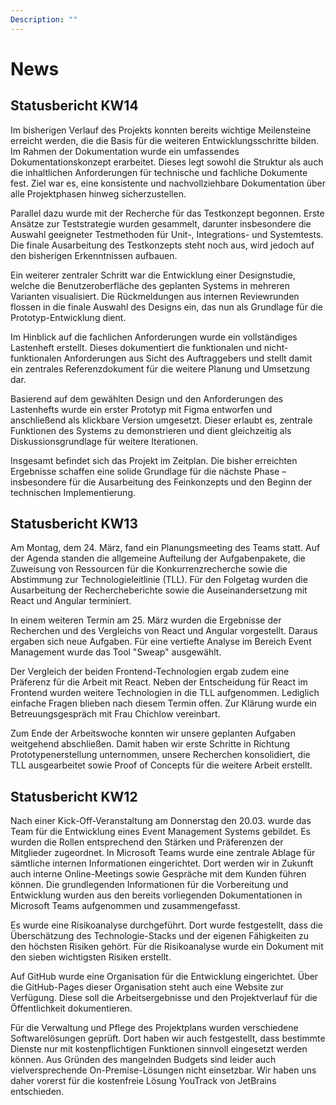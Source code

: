 ```yaml
---
Description: ""
---
```


# News

## Statusbericht KW14
Im bisherigen Verlauf des Projekts konnten bereits wichtige Meilensteine erreicht werden, die die Basis für die weiteren Entwicklungsschritte bilden. Im Rahmen der Dokumentation wurde ein umfassendes Dokumentationskonzept erarbeitet. Dieses legt sowohl die Struktur als auch die inhaltlichen Anforderungen für technische und fachliche Dokumente fest. Ziel war es, eine konsistente und nachvollziehbare Dokumentation über alle Projektphasen hinweg sicherzustellen.

Parallel dazu wurde mit der Recherche für das Testkonzept begonnen. Erste Ansätze zur Teststrategie wurden gesammelt, darunter insbesondere die Auswahl geeigneter Testmethoden für Unit-, Integrations- und Systemtests. Die finale Ausarbeitung des Testkonzepts steht noch aus, wird jedoch auf den bisherigen Erkenntnissen aufbauen.

Ein weiterer zentraler Schritt war die Entwicklung einer Designstudie, welche die
Benutzeroberfläche des geplanten Systems in mehreren Varianten visualisiert. Die Rückmeldungen aus internen Reviewrunden flossen in die finale Auswahl des Designs ein, das nun als Grundlage für die Prototyp-Entwicklung dient.

Im Hinblick auf die fachlichen Anforderungen wurde ein vollständiges Lastenheft erstellt. Dieses dokumentiert die funktionalen und nicht-funktionalen Anforderungen aus Sicht des Auftraggebers und stellt damit ein zentrales Referenzdokument für die weitere Planung und Umsetzung dar. 

Basierend auf dem gewählten Design und den Anforderungen des Lastenhefts wurde ein erster Prototyp mit Figma entworfen und anschließend als klickbare Version umgesetzt. Dieser erlaubt es, zentrale Funktionen des Systems zu demonstrieren und dient gleichzeitig als Diskussionsgrundlage für weitere Iterationen.

Insgesamt befindet sich das Projekt im Zeitplan. Die bisher erreichten Ergebnisse schaffen eine solide Grundlage für die nächste Phase – insbesondere für die Ausarbeitung des Feinkonzepts und den Beginn der technischen Implementierung.

## Statusbericht KW13
Am Montag, dem 24. März, fand ein Planungsmeeting des Teams statt. Auf der Agenda standen die allgemeine Aufteilung der Aufgabenpakete, die Zuweisung von Ressourcen für die Konkurrenzrecherche sowie die Abstimmung zur Technologieleitlinie (TLL). Für den Folgetag wurden die Ausarbeitung der Rechercheberichte sowie die Auseinandersetzung mit React und Angular terminiert.

In einem weiteren Termin am 25. März wurden die Ergebnisse der Recherchen und des Vergleichs von React und Angular vorgestellt. Daraus ergaben sich neue Aufgaben. Für eine vertiefte Analyse im Bereich Event Management wurde das Tool "Sweap" ausgewählt.

Der Vergleich der beiden Frontend-Technologien ergab zudem eine Präferenz für die Arbeit mit React. Neben der Entscheidung für React im Frontend wurden weitere Technologien in die TLL aufgenommen. Lediglich einfache Fragen blieben nach diesem Termin offen. Zur Klärung wurde ein Betreuungsgespräch mit Frau Chichlow vereinbart.

Zum Ende der Arbeitswoche konnten wir unsere geplanten Aufgaben weitgehend abschließen. Damit haben wir erste Schritte in Richtung Prototypenerstellung unternommen, unsere Recherchen konsolidiert, die TLL ausgearbeitet sowie Proof of Concepts für die weitere Arbeit erstellt.

## Statusbericht KW12
Nach einer Kick-Off-Veranstaltung am Donnerstag den 20.03. wurde das Team für die Entwicklung eines Event Management Systems gebildet. Es wurden die Rollen entsprechend den Stärken und Präferenzen der Mitglieder zugeordnet. In Microsoft Teams wurde eine zentrale Ablage für sämtliche internen Informationen eingerichtet. Dort werden wir in Zukunft auch interne Online-Meetings sowie Gespräche mit dem Kunden führen können. Die grundlegenden Informationen für die Vorbereitung und Entwicklung wurden aus den bereits vorliegenden Dokumentationen in Microsoft Teams aufgenommen und zusammengefasst. 

Es wurde eine Risikoanalyse durchgeführt. Dort wurde festgestellt, dass die Überschätzung des Technologie-Stacks und der eigenen Fähigkeiten zu den höchsten Risiken gehört. Für die Risikoanalyse wurde ein Dokument mit den sieben wichtigsten Risiken erstellt. 

Auf GitHub wurde eine Organisation für die Entwicklung eingerichtet. Über die GitHub-Pages dieser Organisation steht auch eine Website zur Verfügung. Diese soll die Arbeitsergebnisse und den Projektverlauf für die Öffentlichkeit dokumentieren. 

Für die Verwaltung und Pflege des Projektplans wurden verschiedene Softwarelösungen geprüft. Dort haben wir auch festgestellt, dass bestimmte Dienste nur mit kostenpflichtigen Funktionen sinnvoll eingesetzt werden können. Aus Gründen des mangelnden Budgets sind leider auch vielversprechende On-Premise-Lösungen nicht einsetzbar. Wir haben uns daher vorerst für die kostenfreie Lösung YouTrack von JetBrains entschieden.